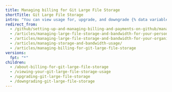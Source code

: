 ```yaml
---
title: Managing billing for Git Large File Storage
shortTitle: Git Large File Storage
intro: "You can view usage for, upgrade, and downgrade {% data variables.large_files.product_name_long %}."
redirect_from:
  - /github/setting-up-and-managing-billing-and-payments-on-github/managing-billing-for-git-large-file-storage
  - /articles/managing-large-file-storage-and-bandwidth-for-your-personal-account/
  - /articles/managing-large-file-storage-and-bandwidth-for-your-organization/
  - /articles/managing-storage-and-bandwidth-usage/
  - /articles/managing-billing-for-git-large-file-storage
versions:
  fpt: "*"
children:
  - /about-billing-for-git-large-file-storage
  - /viewing-your-git-large-file-storage-usage
  - /upgrading-git-large-file-storage
  - /downgrading-git-large-file-storage
---
```

